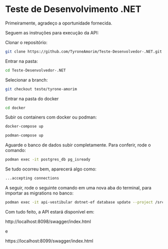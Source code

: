 # Teste de Desenvolvimento .NET

Primeiramente, agradeço a oportunidade fornecida. 

Seguem as instruções para execução da API:

Clonar o repositório:

```bash
git clone https://github.com/TyroneAmorim/Teste-Desenvolvedor-.NET.git
```
Entrar na pasta:

```bash
cd Teste-Desenvolvedor-.NET

```
Selecionar a branch:

```bash
git checkout teste/tyrone-amorim
```

Entrar na pasta do docker

```bash
cd docker

```

Subir os containers com docker ou podman:


```bash
docker-compose up
```

```bash
podman-compose up
```

Aguarde o banco de dados subir completamente. Para conferir, rode o comando:

```bash
podman exec -it postgres_db pg_isready

```

Se tudo ocorreu bem, aparecerá algo como: 
```bash
...accepting connections
```


A seguir, rode o seguinte comando em uma nova aba do terminal, para importar as migrations no banco:

```bash
podman exec -it api-vestibular dotnet-ef database update --project /src/Infrastructure/Infrastructure.csproj --startup-project /src/Infrastructure/Infrastructure.csproj
```


Com tudo feito, a API estará disponível em:

http://localhost:8098/swagger/index.html

e

https://localhost:8099/swagger/index.html